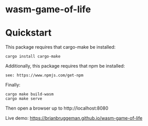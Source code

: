 # wasm-game-of-life

# Quickstart

This package requires that cargo-make be installed:

    cargo install cargo-make

Additionally, this package requires that npm be installed:

    see: https://www.npmjs.com/get-npm

Finally:

    cargo make build-wasm
    cargo make serve

Then open a browser up to http://localhost:8080

Live demo: https://brianbruggeman.github.io/wasm-game-of-life
